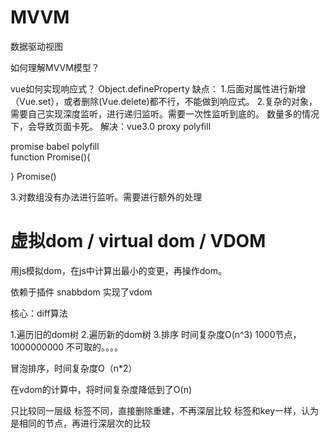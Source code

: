 # MVVM
数据驱动视图

如何理解MVVM模型？

vue如何实现响应式？
Object.defineProperty
缺点：
1.后面对属性进行新增（Vue.set），或者删除(Vue.delete)都不行，不能做到响应式。
2.复杂的对象，需要自己实现深度监听，进行递归监听。需要一次性监听到底的。
  数量多的情况下，会导致页面卡死。
  解决：vue3.0 proxy   polyfill

  promise    babel     polyfill  
  function Promise(){
    
  }
  Promise()

3.对数组没有办法进行监听。需要进行额外的处理


# 虚拟dom / virtual dom /  VDOM
用js模拟dom，在js中计算出最小的变更，再操作dom。

依赖于插件 snabbdom 实现了vdom

核心：diff算法

1.遍历旧的dom树
2.遍历新的dom树
3.排序
时间复杂度O(n^3)
1000节点， 1000000000 不可取的。。。。

冒泡排序，时间复杂度O（n*2）

在vdom的计算中，将时间复杂度降低到了O(n)

只比较同一层级
标签不同，直接删除重建，不再深层比较
标签和key一样，认为是相同的节点，再进行深层次的比较



